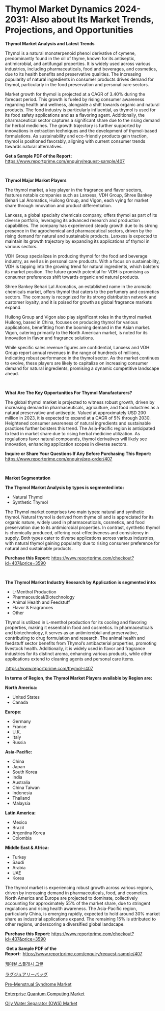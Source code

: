 <p><h1>Thymol Market Dynamics 2024-2031: Also about Its Market Trends, Projections, and Opportunities</h1></p><p><strong>Thymol Market Analysis and Latest Trends</strong></p>
<p><p>Thymol is a natural monoterpenoid phenol derivative of cymene, predominantly found in the oil of thyme, known for its antiseptic, antimicrobial, and antifungal properties. It is widely used across various industries, including pharmaceuticals, food and beverages, and cosmetics, due to its health benefits and preservative qualities. The increasing popularity of natural ingredients in consumer products drives demand for thymol, particularly in the food preservation and personal care sectors.</p><p>Market growth for thymol is projected at a CAGR of 3.40% during the forecast period. This growth is fueled by rising consumer awareness regarding health and wellness, alongside a shift towards organic and natural products. The food industry is particularly influential, as thymol is used for its food safety applications and as a flavoring agent. Additionally, the pharmaceutical sector captures a significant share due to the rising demand for herbal medicines. The growth trajectory is further supported by innovations in extraction techniques and the development of thymol-based formulations. As sustainability and eco-friendly products gain traction, thymol is positioned favorably, aligning with current consumer trends towards natural alternatives.</p></p>
<p><strong>Get a Sample PDF of the Report:&nbsp;</strong> <a href="https://www.reportprime.com/enquiry/request-sample/407">https://www.reportprime.com/enquiry/request-sample/407</a></p>
<p>&nbsp;</p>
<p><strong>Thymol Major Market Players</strong></p>
<p><p>The thymol market, a key player in the fragrance and flavor sectors, features notable companies such as Lanxess, VDH Group, Shree Bankey Behari Lal Aromatics, Huilong Group, and Vigon, each vying for market share through innovation and product differentiation.</p><p>Lanxess, a global specialty chemicals company, offers thymol as part of its diverse portfolio, leveraging its advanced research and production capabilities. The company has experienced steady growth due to its strong presence in the agrochemical and pharmaceutical sectors, driven by the rising demand for natural and sustainable products. Lanxess is expected to maintain its growth trajectory by expanding its applications of thymol in various sectors.</p><p>VDH Group specializes in producing thymol for the food and beverage industry, as well as in personal care products. With a focus on sustainability, VDH is tapping into the growing trend for natural ingredients, which bolsters its market position. The future growth potential for VDH is promising as consumer preferences shift towards organic and natural products.</p><p>Shree Bankey Behari Lal Aromatics, an established name in the aromatic chemicals market, offers thymol that caters to the perfumery and cosmetics sectors. The company is recognized for its strong distribution network and customer loyalty, and it is poised for growth as global fragrance markets expand.</p><p>Huilong Group and Vigon also play significant roles in the thymol market. Huilong, based in China, focuses on producing thymol for various applications, benefitting from the booming demand in the Asian market. Vigon, catering primarily to the North American market, is noted for its innovation in flavor and fragrance solutions.</p><p>While specific sales revenue figures are confidential, Lanxess and VDH Group report annual revenues in the range of hundreds of millions, indicating robust performance in the thymol sector. As the market continues to evolve, these players are likely to capitalize on increasing consumer demand for natural ingredients, promising a dynamic competitive landscape ahead.</p></p>
<p>&nbsp;</p>
<p><strong>What Are The Key Opportunities For Thymol Manufacturers?</strong></p>
<p><p>The global thymol market is projected to witness robust growth, driven by increasing demand in pharmaceuticals, agriculture, and food industries as a natural preservative and antiseptic. Valued at approximately USD 200 million in 2023, it is expected to expand at a CAGR of 5% through 2030. Heightened consumer awareness of natural ingredients and sustainable practices further bolsters this trend. The Asia-Pacific region is anticipated to lead in market share due to rising herbal medicine utilization. As regulations favor natural compounds, thymol derivatives will likely see innovation, enhancing application scopes in diverse sectors.</p></p>
<p><strong>Inquire or Share Your Questions If Any Before Purchasing This Report:</strong> <a href="https://www.reportprime.com/enquiry/pre-order/407">https://www.reportprime.com/enquiry/pre-order/407</a></p>
<p>&nbsp;</p>
<p><strong>Market Segmentation</strong></p>
<p><strong>The Thymol Market Analysis by types is segmented into:</strong></p>
<p><ul><li>Natural Thymol</li><li>Synthetic Thymol</li></ul></p>
<p><p>The Thymol market comprises two main types: natural and synthetic thymol. Natural thymol is derived from thyme oil and is appreciated for its organic nature, widely used in pharmaceuticals, cosmetics, and food preservation due to its antimicrobial properties. In contrast, synthetic thymol is chemically produced, offering cost-effectiveness and consistency in supply. Both types cater to diverse applications across various industries, with natural thymol gaining popularity due to rising consumer preference for natural and sustainable products.</p></p>
<p><strong>Purchase this Report:&nbsp;</strong><a href="https://www.reportprime.com/checkout?id=407&price=3590">https://www.reportprime.com/checkout?id=407&price=3590</a></p>
<p>&nbsp;</p>
<p><strong>The Thymol Market Industry Research by Application is segmented into:</strong></p>
<p><ul><li>L-Menthol Production</li><li>Pharmaceutical/Biotechnology</li><li>Animal Health and Feedstuff</li><li>Flavor & Fragrances</li><li>Other</li></ul></p>
<p><p>Thymol is utilized in L-menthol production for its cooling and flavoring properties, making it essential in food and cosmetics. In pharmaceuticals and biotechnology, it serves as an antimicrobial and preservative, contributing to drug formulation and research. The animal health and feedstuff sector benefits from Thymol’s antibacterial properties, promoting livestock health. Additionally, it is widely used in flavor and fragrance industries for its distinct aroma, enhancing various products, while other applications extend to cleaning agents and personal care items.</p></p>
<p><a href="https://www.reportprime.com/thymol-r407">&nbsp;https://www.reportprime.com/thymol-r407</a></p>
<p><strong>In terms of Region, the Thymol Market Players available by Region are:</strong></p>
<p>
    <p> <strong> North America: </strong>
        <ul>
            <li>United States</li>
            <li>Canada</li>
        </ul>
        </p> 
    <p> <strong> Europe: </strong>
        <ul>
            <li>Germany</li>
            <li>France</li>
            <li>U.K.</li>
            <li>Italy</li>
            <li>Russia</li>
        </ul>
        </p> 
    <p> <strong> Asia-Pacific: </strong>
        <ul>
            <li>China</li>
            <li>Japan</li>
            <li>South Korea</li>
            <li>India</li>
            <li>Australia</li>
            <li>China Taiwan</li>
            <li>Indonesia</li>
            <li>Thailand</li>
            <li>Malaysia</li>
        </ul>
        </p> 
    <p> <strong> Latin America: </strong>
        <ul>
            <li>Mexico</li>
            <li>Brazil</li>
            <li>Argentina Korea</li>
            <li>Colombia</li>
        </ul>
        </p> 
    <p> <strong> Middle East & Africa: </strong>
        <ul>
            <li>Turkey</li>
            <li>Saudi</li>
            <li>Arabia</li>
            <li>UAE</li>
            <li>Korea</li>
        </ul>
    </p>
    </p>
<p><p>The thymol market is experiencing robust growth across various regions, driven by increasing demand in pharmaceuticals, food, and cosmetics. North America and Europe are projected to dominate, collectively accounting for approximately 55% of the market share, due to stringent regulations and rising health awareness. The Asia-Pacific region, particularly China, is emerging rapidly, expected to hold around 30% market share as industrial applications expand. The remaining 15% is attributed to other regions, underscoring a diversified global landscape.</p></p>
<p><strong>Purchase this Report: </strong><a href="https://www.reportprime.com/checkout?id=407&price=3590">https://www.reportprime.com/checkout?id=407&price=3590</a></p>
<p>&nbsp;<strong>Get a Sample PDF of the Report:&nbsp;&nbsp;</strong><a href="https://www.reportprime.com/enquiry/request-sample/407">https://www.reportprime.com/enquiry/request-sample/407</a></p>
<p><strong></strong></p>
<p><p><a href="https://medium.com/@zolajenkins98/%EB%B2%88%EC%B0%BD%ED%95%98%EB%8A%94-%ED%99%94%ED%95%99-%EC%8A%A4%ED%94%8C%EB%9E%98%EC%8B%9C-%EA%B3%A0%EA%B8%80-%EC%8B%9C%EC%9E%A5-%EB%B6%80%EB%AC%B8-%EC%8B%9C%EC%9E%A5-%EB%B6%84%EC%84%9D-%EB%B0%8F-2031%EB%85%84%EA%B9%8C%EC%A7%80%EC%9D%98-%EC%84%B1%EC%9E%A5-%EC%A0%84%EB%A7%9D-dfb89d60cbb8">케미컬 스플래시 고글</a></p><p><a href="https://medium.com/@marlanamarvn/%E3%83%A9%E3%82%B0%E3%82%B8%E3%83%A5%E3%82%A2%E3%83%AA%E3%83%BC%E3%83%90%E3%83%83%E3%82%B0%E5%B8%82%E5%A0%B4%E3%81%AE%E6%88%90%E9%95%B7-%E5%B8%82%E5%A0%B4%E3%82%BB%E3%82%B0%E3%83%A1%E3%83%B3%E3%83%86%E3%83%BC%E3%82%B7%E3%83%A7%E3%83%B3%E3%81%8A%E3%82%88%E3%81%B3%E5%9C%B0%E5%9F%9F%E5%88%86%E6%9E%90-%E4%B8%96%E7%95%8C%E4%BA%88%E6%B8%AC2031-f597f6507020">ラグジュアリーバッグ</a></p><p><a href="https://issuu.com/reportprime-2/docs/pre-menstrual-syndrome-market-size-_2045f04a7904c3">Pre-Menstrual Syndrome Market</a></p><p><a href="https://medium.com/@chloeconn57/enterprise-quantum-computing-market-evolution-global-trends-and-regional-dynamics-2024-2031-8b14407ff321">Enterprise Quantum Computing Market</a></p><p><a href="https://www.linkedin.com/pulse/global-oily-water-separator-ows-market-analysis-key-trends-o2jle?trackingId=MeFt6DS4TD6gqVeW%2FIQj6A%3D%3D">Oily Water Separator (OWS) Market</a></p></p>